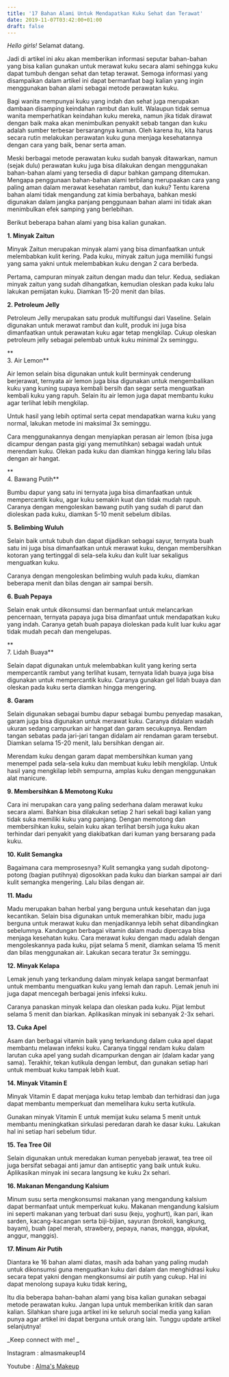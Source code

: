 ```yaml
---
title: '17 Bahan Alami Untuk Mendapatkan Kuku Sehat dan Terawat'
date: 2019-11-07T03:42:00+01:00
draft: false
---
```


_Hello girls!_ Selamat datang.

  

Jadi di artikel ini aku akan memberikan informasi seputar bahan-bahan yang bisa kalian gunakan untuk merawat kuku secara alami sehingga kuku dapat tumbuh dengan sehat dan tetap terawat. Semoga informasi yang disampaikan dalam artikel ini dapat bermanfaat bagi kalian yang ingin menggunakan bahan alami sebagai metode perawatan kuku.

  

Bagi wanita mempunyai kuku yang indah dan sehat juga merupakan dambaan disamping keindahan rambut dan kulit. Walaupun tidak semua wanita memperhatikan keindahan kuku mereka, namun jika tidak dirawat dengan baik maka akan menimbulkan penyakit sebab tangan dan kuku adalah sumber terbesar bersarangnya kuman. Oleh karena itu, kita harus secara rutin melakukan perawatan kuku guna menjaga kesehatannya dengan cara yang baik, benar serta aman.

  

Meski berbagai metode perawatan kuku sudah banyak ditawarkan, namun (sejak dulu) perawatan kuku juga bisa dilakukan dengan menggunakan bahan-bahan alami yang tersedia di dapur bahkan gampang ditemukan. Mengapa penggunaan bahan-bahan alami terbilang merupaakan cara yang paling aman dalam merawat kesehatan rambut, dan kuku? Tentu karena bahan alami tidak mengandung zat kimia berbahaya, bahkan meski digunakan dalam jangka panjang penggunaan bahan alami ini tidak akan menimbulkan efek samping yang berlebihan.

  

Berikut beberapa bahan alami yang bisa kalian gunakan.

  

**1\. Minyak Zaitun**

Minyak Zaitun merupakan minyak alami yang bisa dimanfaatkan untuk melembabkan kulit kering. Pada kuku, minyak zaitun juga memiliki fungsi yang sama yakni untuk melembabkan kuku dengan 2 cara berbeda.

  

Pertama, campuran minyak zaitun dengan madu dan telur. Kedua, sediakan minyak zaitun yang sudah dihangatkan, kemudian oleskan pada kuku lalu lakukan pemijatan kuku. Diamkan 15-20 menit dan bilas.

  

**2\. Petroleum Jelly**

Petroleum Jelly merupakan satu produk multifungsi dari Vaseline. Selain digunakan untuk merawat rambut dan kulit, produk ini juga bisa dimanfaatkan untuk perawatan kuku agar tetap mengkilap. Cukup oleskan petroleum jelly sebagai pelembab untuk kuku minimal 2x seminggu.

**  
3\. Air Lemon**

Air lemon selain bisa digunakan untuk kulit berminyak cenderung berjerawat, ternyata air lemon juga bisa digunakan untuk mengembalikan kuku yang kuning supaya kembali bersih dan segar serta menguatkan kembali kuku yang rapuh. Selain itu air lemon juga dapat membantu kuku agar terlihat lebih mengkilap.

  

Untuk hasil yang lebih optimal serta cepat mendapatkan warna kuku yang normal, lakukan metode ini maksimal 3x seminggu.

  

Cara menggunakannya dengan menyiapkan perasan air lemon (bisa juga dicampur dengan pasta gigi yang memutihkan) sebagai wadah untuk merendam kuku. Olekan pada kuku dan diamkan hingga kering lalu bilas dengan air hangat.

**  
4\. Bawang Putih**

Bumbu dapur yang satu ini ternyata juga bisa dimanfaatkan untuk mempercantik kuku, agar kuku semakin kuat dan tidak mudah rapuh. Caranya dengan mengoleskan bawang putih yang sudah di parut dan dioleskan pada kuku, diamkan 5-10 menit sebelum dibilas.

  

**5\. Belimbing Wuluh**

Selain baik untuk tubuh dan dapat dijadikan sebagai sayur, ternyata buah satu ini juga bisa dimanfaatkan untuk merawat kuku, dengan membersihkan kotoran yang tertinggal di sela-sela kuku dan kulit luar sekaligus menguatkan kuku.

  

Caranya dengan mengoleskan belimbing wuluh pada kuku, diamkan beberapa menit dan bilas dengan air sampai bersih.

  

**6\. Buah Pepaya**

Selain enak untuk dikonsumsi dan bermanfaat untuk melancarkan pencernaan, ternyata papaya juga bisa dimanfaat untuk mendapatkan kuku yang indah. Caranya getah buah papaya dioleskan pada kulit luar kuku agar tidak mudah pecah dan mengelupas.

**  
7\. Lidah Buaya**

Selain dapat digunakan untuk melembabkan kulit yang kering serta mempercantik rambut yang terlihat kusam, ternyata lidah buaya juga bisa digunakan untuk mempercantik kuku. Caranya gunakan gel lidah buaya dan oleskan pada kuku serta diamkan hingga mengering.

  

**8\. Garam**

Selain digunakan sebagai bumbu dapur sebagai bumbu penyedap masakan, garam juga bisa digunakan untuk merawat kuku. Caranya didalam wadah ukuran sedang campurkan air hangat dan garam secukupnya. Rendam tangan sebatas pada jari-jari tangan didalam air rendaman garam tersebut. Diamkan selama 15-20 menit, lalu bersihkan dengan air.

  

Merendam kuku dengan garam dapat membersihkan kuman yang menempel pada sela-sela kuku dan membuat kuku lebih mengkilap. Untuk hasil yang mengkilap lebih sempurna, amplas kuku dengan menggunakan alat manicure.

  

**9\. Membersihkan & Memotong Kuku**

Cara ini merupakan cara yang paling sederhana dalam merawat kuku secara alami. Bahkan bisa dilakukan setiap 2 hari sekali bagi kalian yang tidak suka memiliki kuku yang panjang. Dengan memotong dan membersihkan kuku, selain kuku akan terlihat bersih juga kuku akan terhindar dari penyakit yang diakibatkan dari kuman yang bersarang pada kuku.

  

**10\. Kulit Semangka**

Bagaimana cara memprosesnya? Kulit semangka yang sudah dipotong-potong (bagian putihnya) digosokkan pada kuku dan biarkan sampai air dari kulit semangka mengering. Lalu bilas dengan air.

  

**11\. Madu**

Madu merupakan bahan herbal yang berguna untuk kesehatan dan juga kecantikan. Selain bisa digunakan untuk memerahkan bibir, madu juga berguna untuk merawat kuku dan menjadikannya lebih sehat dibandingkan sebelumnya. Kandungan berbagai vitamin dalam madu dipercaya bisa menjaga kesehatan kuku. Cara merawat kuku dengan madu adalah dengan mengoleskannya pada kuku, pijat selama 5 menit, diamkan selama 15 menit dan bilas menggunakan air. Lakukan secara teratur 3x seminggu.

  

**12\. Minyak Kelapa**

Lemak jenuh yang terkandung dalam minyak kelapa sangat bermanfaat untuk membantu menguatkan kuku yang lemah dan rapuh. Lemak jenuh ini juga dapat mencegah berbagai jenis infeksi kuku.

  

Caranya panaskan minyak kelapa dan oleskan pada kuku. Pijat lembut selama 5 menit dan biarkan. Aplikasikan minyak ini sebanyak 2-3x sehari.

  

**13\. Cuka Apel**

Asam dan berbagai vitamin baik yang terkandung dalam cuka apel dapat membantu melawan infeksi kuku. Caranya tinggal rendam kuku dalam larutan cuka apel yang sudah dicampurkan dengan air (dalam kadar yang sama). Terakhir, tekan kutikula dengan lembut, dan gunakan setiap hari untuk membuat kuku tampak lebih kuat.

  

**14\. Minyak Vitamin E**

Minyak Vitamin E dapat menjaga kuku tetap lembab dan terhidrasi dan juga dapat membantu memperkuat dan memelihara kuku serta kutikula.

  

Gunakan minyak Vitamin E untuk memijat kuku selama 5 menit untuk membantu meningkatkan sirkulasi peredaran darah ke dasar kuku. Lakukan hal ini setiap hari sebelum tidur.

  

**15\. Tea Tree Oil**

Selain digunakan untuk meredakan kuman penyebab jerawat, tea tree oil juga bersifat sebagai anti jamur dan antiseptic yang baik untuk kuku. Aplikasikan minyak ini secara langsung ke kuku 2x sehari. 

  

**16\. Makanan Mengandung Kalsium**

Minum susu serta mengkonsumsi makanan yang mengandung kalsium dapat bermanfaat untuk memperkuat kuku. Makanan mengandung kalsium ini seperti makanan yang terbuat dari susu (keju, yoghurt), ikan pari, ikan sarden, kacang-kacangan serta biji-bijian, sayuran (brokoli, kangkung, bayam), buah (apel merah, strawbery, pepaya, nanas, mangga, alpukat, anggur, manggis).

  

**17\. Minum Air Putih**

Diantara ke 16 bahan alami diatas, masih ada bahan yang paling mudah untuk dikonsumsi guna menguatkan kuku dari dalam dan menghidrasi kuku secara tepat yakni dengan mengkonsumsi air putih yang cukup. Hal ini dapat menolong supaya kuku tidak kering[.](http://uphillophee.blogspot.com/2013/12/8-bahan-alami-untuk-perawatan-kuku.html)

  

Itu dia beberapa bahan-bahan alami yang bisa kalian gunakan sebagai metode perawatan kuku. Jangan lupa untuk memberikan kritik dan saran kalian. Silahkan share juga artikel ini ke seluruh social media yang kalian punya agar artikel ini dapat berguna untuk orang lain. Tunggu update artikel selanjutnya!

  

_Keep connect with me! _

Instagram : almasmakeup14

Youtube : [Alma's Makeup](https://www.youtube.com/channel/UCZDX4HI9Sc6rRK9En5aoVmQ)